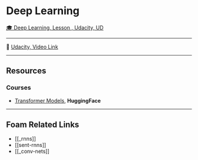 # Deep Learning

[🎓 Deep Learning, Lesson , Udacity, UD]()

---

🎥 [Udacity, Video Link]()

---

## Resources

### Courses

- [Transformer Models](https://huggingface.co/course/chapter1), **HuggingFace**

---

## Foam Related Links

- [[_rnns]]
- [[sent-rnns]]
- [[_conv-nets]]

